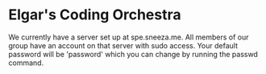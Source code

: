 Elgar's Coding Orchestra
=====================

We currently have a server set up at spe.sneeza.me. All members of our group have an account on that server with sudo access. Your default password will be 'password' which you can change by running the passwd command.
